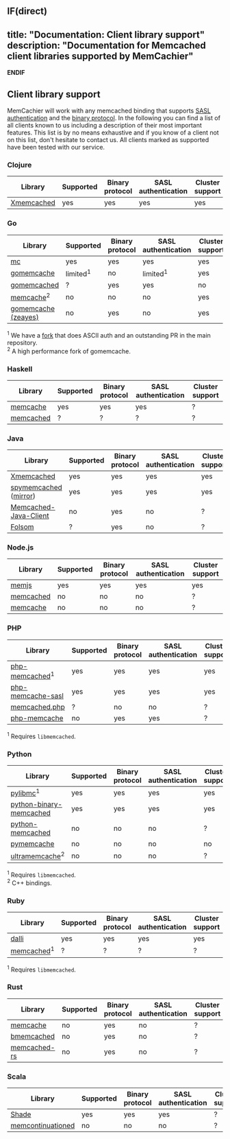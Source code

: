 **IF(direct)**
---
title: "Documentation: Client library support"
description: "Documentation for Memcached client libraries supported by MemCachier"
---
**ENDIF**

## Client library support

MemCachier will work with any memcached binding that supports [SASL
authentication](https://en.wikipedia.org/wiki/Simple_Authentication_and_Security_Layer)
and the [binary
protocol](https://github.com/memcached/memcached/wiki/BinaryProtocolRevamped).
In the following you can find a list of all clients known to us including a
description of their most important features. This list is by no means exhaustive
and if you know of a client not on this list, don't hesitate to contact us. All
clients marked as supported have been tested with our service.

### Clojure

| Library | Supported | Binary protocol | SASL authentication | Cluster support |
| ---     | ---       | ---             | ---                 | ---             |
| [Xmemcached](https://github.com/killme2008/clj-xmemcached) | yes | yes | yes | yes |

### Go

| Library | Supported | Binary protocol | SASL authentication | Cluster support |
| ---     | ---       | ---             | ---                 | ---             |
| [mc](https://github.com/memcachier/mc) | yes | yes | yes | yes |
| [gomemcache](https://github.com/bradfitz/gomemcache) | limited<sup>1</sup> | no | limited<sup>1</sup> | yes |
| [gomemcached](https://github.com/dustin/gomemcached) | ? | yes | yes | no |
| [memcache](https://github.com/rainycape/memcache)<sup>2</sup> | no | no | no | yes |
| [gomemcache (zeayes)](https://github.com/zeayes/gomemcache) | no | yes | no | yes |

<sup>1</sup> We have a [fork](https://github.com/memcachier/gomemcache) that does
ASCII auth and an outstanding PR in the main repository.  
<sup>2</sup> A high performance fork of gomemcache.  

### Haskell

| Library | Supported | Binary protocol | SASL authentication | Cluster support |
| ---     | ---       | ---             | ---                 | ---             |
| [memcache](https://github.com/dterei/memcache-hs) | yes | yes | yes | ? |
| [memcached](https://github.com/olegkat/haskell-memcached) | ? | ? | ? | ? |

### Java

| Library | Supported | Binary protocol | SASL authentication | Cluster support |
| ---     | ---       | ---             | ---                 | ---             |
| [Xmemcached](https://github.com/killme2008/xmemcached) | yes | yes | yes | yes |
| [spymemcached](https://github.com/dustin/java-memcached-client) ([mirror](https://github.com/couchbase/spymemcached)) | yes | yes | yes | yes |
| [Memcached-Java-Client](https://github.com/gwhalin/Memcached-Java-Client) | no | yes | no | ? |
| [Folsom](https://github.com/spotify/folsom) | ? | yes | no | ? |

### Node.js

| Library | Supported | Binary protocol | SASL authentication | Cluster support |
| ---     | ---       | ---             | ---                 | ---             |
| [memjs](https://github.com/alevy/memjs) | yes | yes | yes | yes |
| [memcached](https://github.com/3rd-Eden/memcached) | no | no | no | ? |
| [memcache](https://github.com/elbart/node-memcache) | no | no | no | ? |

### PHP

| Library | Supported | Binary protocol | SASL authentication | Cluster support |
| ---     | ---       | ---             | ---                 | ---             |
| [php-memcached](https://github.com/php-memcached-dev/php-memcached)<sup>1</sup> | yes | yes | yes | yes |
| [php-memcache-sasl](https://github.com/memcachier/PHPMemcacheSASL) | yes | yes | yes | yes |
| [memcached.php](https://github.com/clickalicious/memcached-php) | ? | no | no | ? |
| [php-memcache](https://github.com/tricky/php-memcache) | no | yes | yes | ? |

<sup>1</sup> Requires `libmemcached`.  

### Python

| Library | Supported | Binary protocol | SASL authentication | Cluster support |
| ---     | ---       | ---             | ---                 | ---             |
| [pylibmc](https://github.com/lericson/pylibmc)<sup>1</sup> | yes | yes | yes | yes |
| [python-binary-memcached](https://github.com/jaysonsantos/python-binary-memcached) | yes | yes | yes | yes |
| [python-memcached](https://github.com/linsomniac/python-memcached) | no | no | no | ? |
| [pymemcache](https://github.com/pinterest/pymemcache) | no | no | no | no |
| [ultramemcache](https://github.com/esnme/ultramemcache)<sup>2</sup> | no | no | no | ? |

<sup>1</sup> Requires `libmemcached`.  
<sup>2</sup> C++ bindings.

### Ruby

| Library | Supported | Binary protocol | SASL authentication | Cluster support |
| ---     | ---       | ---             | ---                 | ---             |
| [dalli](https://github.com/petergoldstein/dalli) | yes | yes | yes | yes |
| [memcached](https://github.com/arthurnn/memcached)<sup>1</sup> | ? | ? | ? | ? |

<sup>1</sup> Requires `libmemcached`.  

### Rust

| Library | Supported | Binary protocol | SASL authentication | Cluster support |
| ---     | ---       | ---             | ---                 | ---             |
| [memcache](https://github.com/aisk/rust-memcache) | no | yes | no | ? |
| [bmemcached](https://github.com/jaysonsantos/bmemcached-rs) | no | yes | no | ? |
| [memcached-rs](https://github.com/zonyitoo/memcached-rs) | no | yes | no | ? |

### Scala

| Library | Supported | Binary protocol | SASL authentication | Cluster support |
| ---     | ---       | ---             | ---                 | ---             |
| [Shade](https://github.com/monix/shade) | yes | yes | yes | ? |
| [memcontinuationed](https://github.com/Atry/memcontinuationed) | no | no | no | ? |
